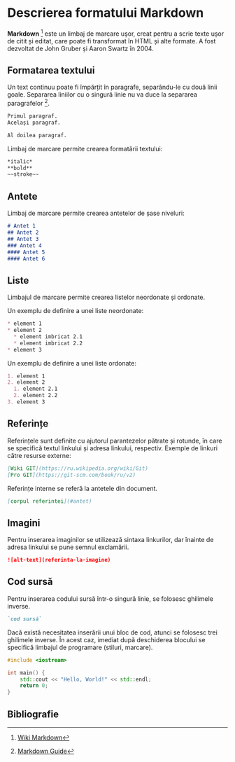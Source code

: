 # Descrierea formatului Markdown

__Markdown__ [^1] este un limbaj de marcare ușor, creat pentru a scrie texte ușor de citit și editat, care poate fi transformat în HTML și alte formate. A fost dezvoltat de John Gruber și Aaron Swartz în 2004.

## Formatarea textului

Un text continuu poate fi împărțit în paragrafe, separându-le cu două linii goale. Separarea liniilor cu o singură linie nu va duce la separarea paragrafelor [^2].

```markdown
Primul paragraf.
Același paragraf.

Al doilea paragraf.
```

Limbaj de marcare permite crearea formatării textului:

```markdown
*italic*
**bold**
~~stroke~~
```

## Antete

Limbaj de marcare permite crearea antetelor de șase niveluri:

```markdown
# Antet 1
## Antet 2
## Antet 3
### Antet 4
#### Antet 5
#### Antet 6
```

## Liste

Limbajul de marcare permite crearea listelor neordonate și ordonate.

Un exemplu de definire a unei liste neordonate:

```markdown
* element 1
* element 2
  * element imbricat 2.1
  * element imbricat 2.2
* element 3
```

Un exemplu de definire a unei liste ordonate:

```markdown
1. element 1
2. element 2
  1. element 2.1
  2. element 2.2
3. element 3
```

## Referințe

Referințele sunt definite cu ajutorul parantezelor pătrate și rotunde, în care se specifică textul linkului și adresa linkului, respectiv. Exemple de linkuri către resurse externe:

```markdown
[Wiki GIT](https://ru.wikipedia.org/wiki/Git)
[Pro GIT](https://git-scm.com/book/ru/v2)
```

Referințe interne se referă la antetele din document.

```markdown
[corpul referintei](#antet)
```

## Imagini

Pentru inserarea imaginilor se utilizează sintaxa linkurilor, dar înainte de adresa linkului se pune semnul exclamării.

```markdown
![alt-text](referinta-la-imagine)
```

## Cod sursă

Pentru inserarea codului sursă într-o singură linie, se folosesc ghilimele inverse.

```markdown
`cod sursă`
```

Dacă există necesitatea inserării unui bloc de cod, atunci se folosesc trei ghilimele inverse. În acest caz, imediat după deschiderea blocului se specifică limbajul de programare (stiluri, marcare).

```cpp
#include <iostream>

int main() {
    std::cout << "Hello, World!" << std::endl;
    return 0;
}
```

## Bibliografie

[^1]: [Wiki Markdown](https://ru.wikipedia.org/wiki/Markdown)
[^2]: [Markdown Guide](https://www.markdownguide.org/)
